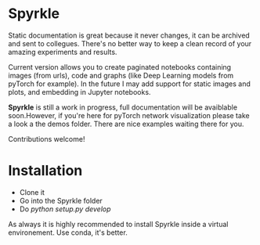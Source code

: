 # Spyrkle
Static documentation is great because it never changes, it can be archived and sent to collegues.
There's no better way to keep a clean record of your amazing experiments and results.

Current version allows you to create paginated notebooks containing images (from urls), code and graphs (like Deep Learning models from pyTorch for example). In the future I may add support for static images and plots, and embedding in Jupyter notebooks.

**Spyrkle** is still a work in progress, full documentation will be avaiblable soon.However, if you're here for pyTorch network visualization please take a look a the demos folder. There are nice examples waiting there for you.

Contributions welcome!

# Installation

* Clone it
* Go into the Spyrkle folder
* Do *python setup.py develop*

As always it is highly recommended to install Spyrkle inside a virtual environement. Use conda, it's better.
